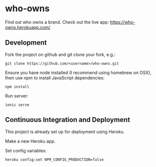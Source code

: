 who-owns
========

Find out who owns a brand. Check out the live app:
https://who-owns.herokuapp.com/


Development
-----------

Fork the project on github and git clone your fork, e.g.:

    git clone https://github.com/<username>/who-owns.git

Ensure you have node installed (I recommend using homebrew on OSX), then use npm to install JavaScript dependencies:

    npm install

Run server:

    ionic serve


Continuous Integration and Deployment
-------------------------------------

This project is already set up for deployment using Heroku.

Make a new Heroku app.

Set config variables:

    heroku config:set NPM_CONFIG_PRODUCTION=false
